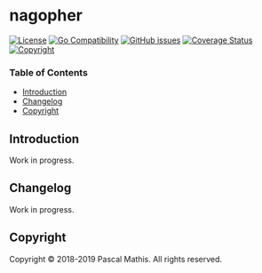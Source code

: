 # nagopher

[![License](http://img.shields.io/badge/license-GPL--3.0+-blue.svg)](https://github.com/snapserv/nagopher/LICENSE.txt)
[![Go Compatibility](https://img.shields.io/badge/golang-1.8_--_1.10-brightgreen.svg)](#)
[![GitHub issues](https://img.shields.io/github/issues/snapserv/nagopher.svg)](https://github.com/snapserv/nagopher/issues)
[![Coverage Status](https://coveralls.io/repos/github/snapserv/nagopher/badge.svg?branch=master)](https://coveralls.io/github/snapserv/nagopher?branch=master)
[![Copyright](http://img.shields.io/badge/copyright-Pascal_Mathis-lightgrey.svg)](#)

### Table of Contents

- [Introduction](#introduction)
- [Changelog](#changelog)
- [Copyright](#copyright)

## Introduction

Work in progress.

## Changelog

Work in progress.

## Copyright

Copyright &copy; 2018-2019  Pascal Mathis. All rights reserved.
